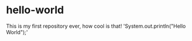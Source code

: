 # hello-world
This is my first repository ever, how cool is that!
'System.out.println("Hello World");'
